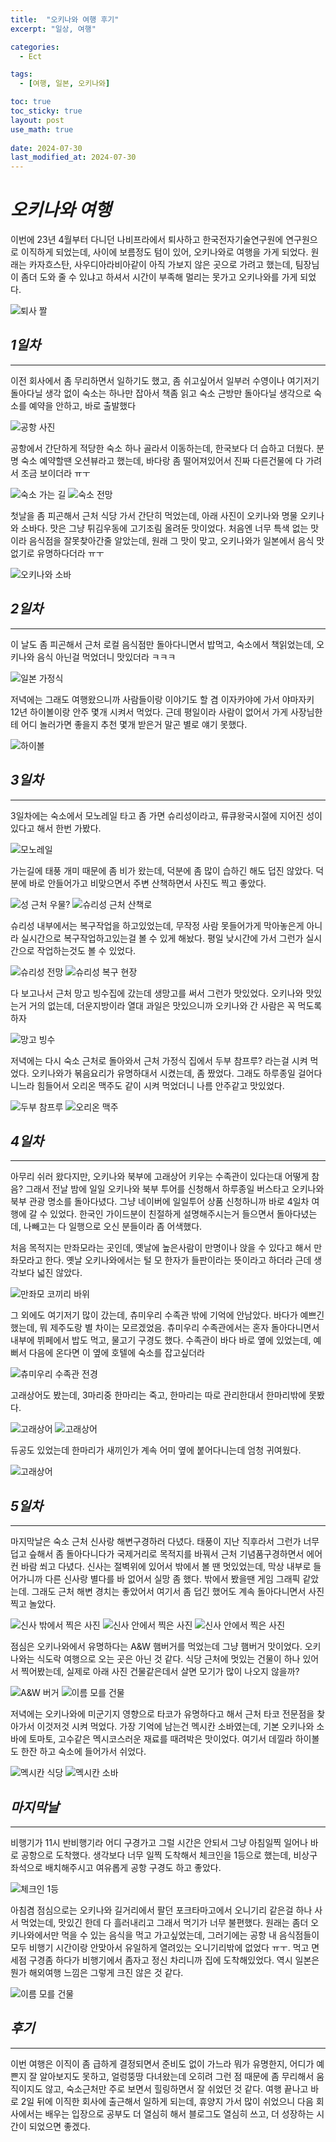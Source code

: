 ```yaml
---
title:  "오키나와 여행 후기"
excerpt: "일상, 여행"

categories:
  - Ect

tags:
  - [여행, 일본, 오키나와]

toc: true
toc_sticky: true
layout: post
use_math: true
 
date: 2024-07-30
last_modified_at: 2024-07-30
---
```


# ***오키나와 여행***

이번에 23년 4월부터 다니던 나비프라에서 퇴사하고 한국전자기술연구원에 연구원으로 이직하게 되었는데, 사이에 보름정도 텀이 있어, 오키나와로 여행을 가게 되었다. 원래는 카자흐스탄, 사우디아라비아같이 아직 가보지 않은 곳으로 가려고 했는데, 팀장님이 좀더 도와 줄 수 있냐고 하셔서 시간이 부족해 멀리는 못가고 오키나와를 가게 되었다.

![퇴사 짤](/assets/trevel/okinawa/IMG_4985.JPG)

## ***1일차*** ##
---

이전 회사에서 좀 무리하면서 일하기도 했고, 좀 쉬고싶어서 일부러 수영이나 여기저기 돌아다닐 생각 없이 숙소는 하나만 잡아서 책좀 읽고 숙소 근방만 돌아다닐 생각으로 숙소를 예약을 안하고, 바로 출발했다

![공항 사진](/assets/trevel/okinawa/IMG_4987.JPEG)

공항에서 간단하게 적당한 숙소 하나 골라서 이동하는데, 한국보다 더 습하고 더웠다. 분명 숙소 예약할땐 오션뷰라고 했는데, 바다랑 좀 떨어져있어서 진짜 다른건물에 다 가려서 조금 보이더라 ㅠㅜ

![숙소 가는 길](/assets/trevel/okinawa/IMG_4988.JPEG)
![숙소 전망](/assets/trevel/okinawa/IMG_5119.JPEG)

첫날을 좀 피곤해서 근처 식당 가서 간단히 먹었는데, 아래 사진이 오키나와 명물 오키나와 소바다. 맛은 그냥 튀김우동에 고기조림 올려둔 맛이었다. 처음엔 너무 특색 없는 맛이라 음식점을 잘못찾아간줄 알았는데, 원래 그 맛이 맞고, 오키나와가 일본에서 음식 맛없기로 유명하다더라 ㅠㅜ

![오키나와 소바](/assets/trevel/okinawa/IMG_4996.JPEG)

## ***2일차*** ##
---

이 날도 좀 피곤해서 근처 로컬 음식점만 돌아다니면서 밥먹고, 숙소에서 책읽었는데, 오키나와 음식 아닌걸 먹었더니 맛있더라 ㅋㅋㅋ

![일본 가정식](/assets/trevel/okinawa/IMG_4994.JPEG)

저녁에는 그래도 여행왔으니까 사람들이랑 이야기도 할 겸 이자카야에 가서 야마자키 12년 하이볼이랑 안주 몇개 시켜서 먹었다. 근데 평일이라 사람이 없어서 가게 사장님한테 어디 놀러가면 좋을지 추천 몇개 받은거 말곤 별로 얘기 못했다.

![하이볼](/assets/trevel/okinawa/IMG_4991.JPEG)

## ***3일차*** ##
---

3일차에는 숙소에서 모노레일 타고 좀 가면 슈리성이라고, 류큐왕국시절에 지어진 성이 있다고 해서 한번 가봤다.

![모노레일](/assets/trevel/okinawa/IMG_5144.JPEG)

가는길에 태풍 개미 때문에 좀 비가 왔는데, 덕분에 좀 많이 습하긴 해도 덥진 않았다. 덕분에 바로 안들어가고 비맞으면서 주변 산책하면서 사진도 찍고 좋았다.

![성 근처 우물?](/assets/trevel/okinawa/IMG_5024.JPEG)
![슈리성 근처 산책로](/assets/trevel/okinawa/IMG_5046.JPEG)

슈리성 내부에서는 복구작업을 하고있었는데, 무작정 사람 못들어가게 막아놓은게 아니라 실시간으로 복구작업하고있는걸 볼 수 있게 해놨다. 평일 낮시간에 가서 그런가 실시간으로 작업하는것도 볼 수 있었다.

![슈리성 전망](/assets/trevel/okinawa/IMG_5043.JPEG)
![슈리성 복구 현장](/assets/trevel/okinawa/IMG_5039.JPEG)


다 보고나서 근처 망고 빙수집에 갔는데 생망고를 써서 그런가 맛있었다. 오키나와 맛있는거 거의 없는데, 더운지방이라 열대 과일은 맛있으니까 오키나와 간 사람은 꼭 먹도록 하자

![망고 빙수](/assets/trevel/okinawa/IMG_5049.JPEG)

저녁에는 다시 숙소 근처로 돌아와서 근처 가정식 집에서 두부 참프루? 라는걸 시켜 먹었다. 오키나와가 볶음요리가 유명하대서 시켰는데, 좀 짰었다. 그래도 하루종일 걸어다니느라 힘들어서 오리온 맥주도 같이 시켜 먹었더니 나름 안주같고 맛있었다.

![두부 참프루](/assets/trevel/okinawa/IMG_5052.JPEG)
![오리온 맥주](/assets/trevel/okinawa/IMG_5051.JPEG)


## ***4일차*** ##
---

아무리 쉬러 왔다지만, 오키나와 북부에 고래상어 키우는 수족관이 있다는대 어떻게 참음? 그래서 전날 밤에 일일 오키나와 북부 투어를 신청해서 하루종일 버스타고 오키나와 북부 관광 명소를 돌아다녔다. 그냥 네이버에 일일투어 상품 신청하니까 바로 4일차 여행에 갈 수 있었다. 한국인 가이드분이 친절하게 설명해주시는거 들으면서 돌아다녔는데, 나빼고는 다 일행으로 오신 분들이라 좀 어색했다.

처음 목적지는 만좌모라는 곳인데, 옛날에 높은사람이 만명이나 앉을 수 있다고 해서 만좌모라고 한다. 옛날 오키나와에서는 털 모 한자가 들판이라는 뜻이라고 하더라 근데 생각보다 넓진 않았다.

![만좌모 코끼리 바위](/assets/trevel/okinawa/IMG_5060.JPEG)

그 외에도 여기저기 많이 갔는데, 츄미우리 수족관 밖에 기억에 안남았다. 바다가 예쁘긴 했는데, 뭐 제주도랑 별 차이는 모르겠었음. 츄미우리 수족관에서는 혼자 돌아다니면서 내부에 뷔페에서 밥도 먹고, 물고기 구경도 했다. 수족관이 바다 바로 옆에 있었는데, 예뻐서 다음에 온다면 이 옆에 호텔에 숙소를 잡고싶더라

![츄미우리 수족관 전경](/assets/trevel/okinawa/IMG_5073.JPEG)

고래상어도 봤는데, 3마리중 한마리는 죽고, 한마리는 따로 관리한대서 한마리밖에 못봤다.

![고래상어](/assets/trevel/okinawa/IMG_5082.JPEG)
![고래상어](/assets/trevel/okinawa/IMG_5088.JPEG)

듀공도 있었는데 한마리가 새끼인가 계속 어미 옆에 붙어다니는데 엄청 귀여웠다.

![고래상어](/assets/trevel/okinawa/IMG_5097.JPEG)


## ***5일차*** ##
---

마지막날은 숙소 근처 신사랑 해변구경하러 다녔다. 태풍이 지난 직후라서 그런가 너무 덥고 슾해서 좀 돌아다니다가 국제거리로 목적지를 바꿔서 근처 기념품구경하면서 에어컨 바람 쐬고 다녔다. 신사는 절벽위에 있어서 밖에서 볼 땐 멋있었는데, 막상 내부로 들어가니까 다른 신사랑 별다를 바 없어서 실망 좀 했다. 밖에서 봤을땐 게임 그래픽 같았는데. 그래도 근처 해변 경치는 좋았어서 여기서 좀 덥긴 했어도 계속 돌아다니면서 사진찍고 놀았다.

![신사 밖에서 찍은 사진](/assets/trevel/okinawa/IMG_5126.JPEG)
![신사 안에서 찍은 사진](/assets/trevel/okinawa/IMG_5132.JPEG)
![신사 안에서 찍은 사진](/assets/trevel/okinawa/IMG_5132.JPEG)

점심은 오키나와에서 유명하다는 A&W 햄버거를 먹었는데 그냥 햄버거 맛이었다. 오키나와는 식도락 여행으로 오는 곳은 아닌 것 같다. 식당 근처에 멋있는 건물이 하나 있어서 찍어봤는데, 실제로 아래 사진 건물같은데서 살면 모기가 많이 나오지 않을까?

![A&W 버거](/assets/trevel/okinawa/IMG_5123.JPEG)
![이름 모를 건물](/assets/trevel/okinawa/IMG_5145.JPEG)

저녁에는 오키나와에 미군기지 영향으로 타코가 유명하다고 해서 근처 타코 전문점을 찾아가서 이것저것 시켜 먹었다. 가장 기억에 남는건 멕시칸 소바였는데, 기본 오키나와 소바에 토마토, 고수같은 멕시코스러운 재료를 때려박은 맛이었다. 여기서 데낄라 하이볼도 한잔 하고 숙소에 들어가서 쉬었다.

![멕시칸 식당](/assets/trevel/okinawa/IMG_5152.JPEG)
![멕시칸 소바](/assets/trevel/okinawa/IMG_5151.JPEG)

## ***마지막날*** ##
---

비행기가 11시 반비행기라 어디 구경가고 그럴 시간은 안되서 그냥 아침일찍 일어나 바로 공항으로 도착했다. 생각보다 너무 일찍 도착해서 체크인을 1등으로 했는데, 비상구 좌석으로 배치해주시고 여유롭게 공항 구경도 하고 좋았다.

![체크인 1등](/assets/trevel/okinawa/IMG_5157.JPEG)

아침겸 점심으로는 오키나와 길거리에서 팔던 포크타마고에서 오니기리 같은걸 하나 사서 먹었는데, 맛있긴 한데 다 흘러내리고 그래서 먹기가 너무 불편했다. 원래는 좀더 오키나와에서만 먹을 수 있는 음식을 먹고 가고싶었는데, 그러기에는 공항 내 음식점들이 모두 비행기 시간이랑 안맞아서 유일하게 열려있는 오니기리밖에 없었다 ㅠㅜ. 먹고 면세점 구경좀 하다가 비행기에서 좀자고 정신 차리니까 집에 도착해있었다. 역시 일본은 뭔가 해외여행 느낌은 그렇게 크진 않은 것 같다.

![이름 모를 건물](/assets/trevel/okinawa/IMG_5161.JPEG)

## ***후기*** ##
---

이번 여행은 이직이 좀 급하게 결정되면서 준비도 없이 가느라 뭐가 유명한지, 어디가 예쁜지 잘 알아보지도 못하고, 얼렁뚱땅 다녀왔는데 오히려 그런 점 때문에 좀 무리해서 움직이지도 않고, 숙소근처만 주로 보면서 힐링하면서 잘 쉬었던 것 같다. 여행 끝나고 바로 2일 뒤에 이직한 회사에 출근해서 일하게 되는데, 휴양지 가서 많이 쉬었으니 다음 회사에서는 배우는 입장으로 공부도 더 열심히 해서 블로그도 열심히 쓰고, 더 성장하는 시간이 되었으면 좋겠다.
